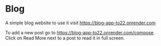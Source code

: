 # Blog
A simple blog website to use it visit https://blog-app-to22.onrender.com

To add a new post go to https://blog-app-to22.onrender.com/compose.
Click on Read More next to a post to read it in full screen.
